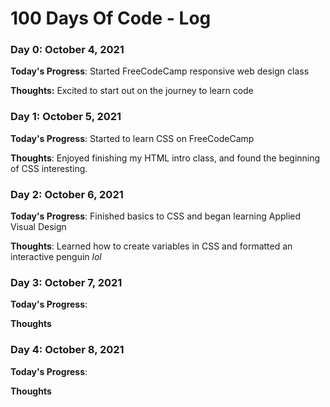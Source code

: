# 100 Days Of Code - Log

### Day 0: October 4, 2021

**Today's Progress**: Started FreeCodeCamp responsive web design class

**Thoughts:** Excited to start out on the journey to learn code

### Day 1: October 5, 2021 

**Today's Progress**: Started to learn CSS on FreeCodeCamp 

**Thoughts**: Enjoyed finishing my HTML intro class, and found the beginning of CSS interesting. 

### Day 2: October 6, 2021

**Today's Progress**: Finished basics to CSS and began learning Applied Visual Design

**Thoughts**: Learned how to create variables in CSS and formatted an interactive penguin *lol*      

### Day 3: October 7, 2021

**Today's Progress**: 

**Thoughts** 

### Day 4: October 8, 2021

**Today's Progress**: 

**Thoughts** 

